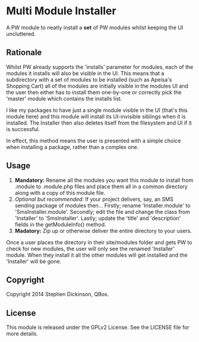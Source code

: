 Multi Module Installer
======================

A PW module to neatly install a __set__ of PW modules whilst keeping the UI uncluttered.


Rationale
---------

Whilst PW already supports the 'installs' parameter for modules, each of the modules it installs will also be visible
in the UI. This means that a subdirectory with a set of modules to be installed (such as Apeisa's Shopping Cart) all of
the modules are initially visible in the modules UI and the user then either has to install them one-by-one or
correctly pick the 'master' module which contains the installs list.

I like my packages to have just a single module visible in the UI (that's this module here) and this module will
install its UI-invisible siblings when it is installed. The Installer then also deletes itself from the filesystem
and UI if it is successful.

In effect, this method means the user is presented with a simple choice when installing a package, rather than a complex one.


Usage
-----

1. **Mandatory:** Rename all the modules you want this module to install from .module to .module.php files and place
them all in a common directory along with a copy of this module file.
2. *Optional but recommended:* If your project delivers, say, an SMS sending package of modules then...
Firstly; rename 'Installer.module' to 'SmsInstaller.module'. Secondly; edit the file and change the class from
'Installer' to 'SmsInstaller'. Lastly; update the 'title' and 'description' fields in the getModuleInfo() method.
3. **Madatory:** Zip up or otherwise deliver the entire directory to your users.

Once a user places the directory in their site/modules folder and gets PW to check for new modules, the user will only
see the renamed 'Installer' module. When they install it all the other modules will get installed and the 'Installer'
will be gone.


Copyright
---------

Copyright 2014 Stephen Dickinson, QBox.


License
-------

This module is released under the GPLv2 License. See the LICENSE file for more details.
